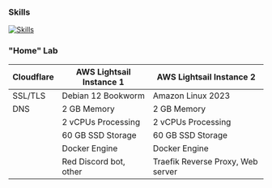### Skills

[![Skills](https://skillicons.dev/icons?i=ansible,apple,aws,azure,bash,cloudflare,debian,discord,bots,docker,git,github,gitlab,grafana,kali,linux,md,mysql,nginx,postgres,powershell,py,rails,raspberrypi,redhat,ruby,terraform,ubuntu,vscode,windows)](https://skillicons.dev)

### "Home" Lab

| Cloudflare   | AWS Lightsail Instance 1       |   AWS Lightsail Instance 2       |
|--------------|--------------------------------|----------------------------------|
| SSL/TLS      | Debian 12 Bookworm             | Amazon Linux 2023                |
| DNS          | 2 GB Memory                    | 2 GB Memory                      |
|              | 2 vCPUs Processing             | 2 vCPUs Processing               |
|              | 60 GB SSD Storage              | 60 GB SSD Storage                |
|              | Docker Engine                  | Docker Engine                    |
|              | Red Discord bot, other             | Traefik Reverse Proxy, Web server |
